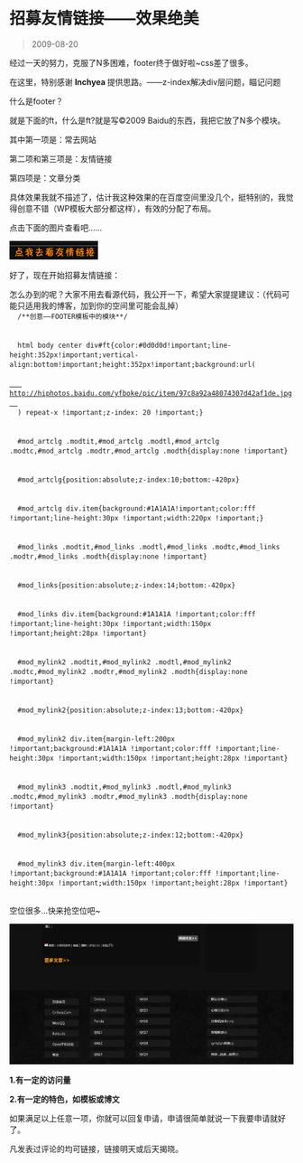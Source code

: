 # 招募友情链接——效果绝美 

> 2009-08-20

<div class="pcs-article-content_ptkaiapt4bxy_baiduscarticle" id="detailArticleContent_ptkaiapt4bxy_baiduscarticle">
 <p>
  经过一天的努力，克服了N多困难，footer终于做好啦~css差了很多。
 </p>
 <p>
  在这里，特别感谢
  <strong>
   Inchyea
  </strong>
  提供思路。——z-index解决div层问题，瞄记问题
 </p>
 <p>
  什么是footer？
 </p>
 <p>
  就是下面的ft，什么是ft?就是写©2009 Baidu的东西，我把它放了N多个模块。
 </p>
 <p>
  其中第一项是：常去网站
 </p>
 <p>
  第二项和第三项是：友情链接
 </p>
 <p>
  第四项是：文章分类
 </p>
 <p>
  具体效果我就不描述了，估计我这种效果的在百度空间里没几个，挺特别的，我觉得创意不错（WP模板大部分都这样），有效的分配了布局。
 </p>
 <p>
  点击下面的图片查看吧……
 </p>
 <p>
  <a href="http://hi.baidu.com/yfboke#m_links" target="_blank">
   <img height="33" src="images/1db8512314ab861330609acf8dd2ef26.jpg" width="157"/>
  </a>
 </p>
 <p>
  好了，现在开始招募友情链接：
 </p>
 怎么办到的呢？大家不用去看源代码，我公开一下，希望大家提提建议：（代码可能只适用我的博客，加到你的空间里可能会乱掉）
 <code>
  /**创意——FOOTER模板中的模块**/
  <br/>
  html body center div#ft{color:#0d0d0d!important;line-height:352px!important;vertical-align:bottom!important;height:352px!important;background:url(
  <a href="http://hiphotos.baidu.com/yfboke/pic/item/97c8a92a48074307d42af1de.jpg">
   http://hiphotos.baidu.com/yfboke/pic/item/97c8a92a48074307d42af1de.jpg
  </a>
  ) repeat-x !important;z-index: 20 !important;}
  <br/>
  #mod_artclg .modtit,#mod_artclg .modtl,#mod_artclg .modtc,#mod_artclg .modtr,#mod_artclg .modth{display:none !important}
  <br/>
  #mod_artclg{position:absolute;z-index:10;bottom:-420px}
  <br/>
  #mod_artclg div.item{background:#1A1A1A!important;color:fff !important;line-height:30px !important;width:220px !important;}
  <br/>
  #mod_links .modtit,#mod_links .modtl,#mod_links .modtc,#mod_links .modtr,#mod_links .modth{display:none !important}
  <br/>
  #mod_links{position:absolute;z-index:14;bottom:-420px}
  <br/>
  #mod_links div.item{background:#1A1A1A !important;color:fff !important;line-height:30px !important;width:150px !important;height:28px !important}
  <br/>
  #mod_mylink2 .modtit,#mod_mylink2 .modtl,#mod_mylink2 .modtc,#mod_mylink2 .modtr,#mod_mylink2 .modth{display:none !important}
  <br/>
  #mod_mylink2{position:absolute;z-index:13;bottom:-420px}
  <br/>
  #mod_mylink2 div.item{margin-left:200px !important;background:#1A1A1A !important;color:fff !important;line-height:30px !important;width:150px !important;height:28px !important}
  <br/>
  #mod_mylink3 .modtit,#mod_mylink3 .modtl,#mod_mylink3 .modtc,#mod_mylink3 .modtr,#mod_mylink3 .modth{display:none !important}
  <br/>
  #mod_mylink3{position:absolute;z-index:12;bottom:-420px}
  <br/>
  #mod_mylink3 div.item{margin-left:400px !important;background:#1A1A1A !important;color:fff !important;line-height:30px !important;width:150px !important;height:28px !important}
 </code>
 <p>
  空位很多...快来抢空位吧~
 </p>
 <p>
  <a href="images/53ad95e8b7acc14b8c5215a3142ea030.jpg" target="_blank">
   <img class="blogimg" small="0" src="images/53ad95e8b7acc14b8c5215a3142ea030.jpg"/>
  </a>
 </p>
 <p>
  <strong>
   1.有一定的访问量
  </strong>
 </p>
 <p>
  <strong>
   2.有一定的特色，如模板或博文
  </strong>
 </p>
 <p>
  如果满足以上任意一项，你就可以回复申请，申请很简单就说一下我要申请就好了。
 </p>
 <p>
  凡发表过评论的均可链接，链接明天或后天揭晓。
 </p>
</div>


